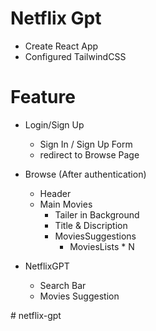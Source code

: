   # Netflix Gpt

  - Create React App
  - Configured TailwindCSS



  # Feature 
  - Login/Sign Up
      - Sign In / Sign Up Form
      - redirect to Browse Page
  - Browse  (After authentication)
      - Header
      - Main Movies
           - Tailer in Background
           - Title & Discription
           - MoviesSuggestions
                - MoviesLists * N

 - NetflixGPT
     - Search Bar 
     - Movies Suggestion               

 
#   n e t f l i x - g p t  
 